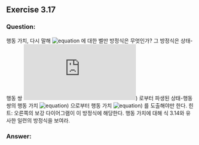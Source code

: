 ## Exercise 3.17

### Question:

행동 가치, 다시 말해 ![equation](https://latex.codecogs.com/svg.latex?q_\pi) 에 대한 벨만 방정식은 무엇인가? 그 방정식은 상태-행동 쌍 ![equation](https://latex.codecogs.com/svg.latex?(s,&space;a))) 로부터 파생된 상태-행동 쌍의 행동 가치 ![equation](https://latex.codecogs.com/svg.latex?q_\pi(s',&space;a'))) 으로부터 행동 가치 ![equation](https://latex.codecogs.com/svg.latex?q_\pi(s,&space;a))) 를 도출해야만 한다. 힌트: 오른쪽의 보강 다이어그램이 이 방정식에 해당한다. 행동 가치에 대해 식 3.14와 유사한 일련의 방정식을 보여라.

### Answer:
